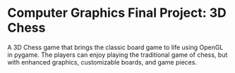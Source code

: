 # Computer Graphics Final Project: 3D Chess
A 3D Chess game that brings the classic board game to life using OpenGL in pygame. The players can enjoy playing the traditional game of chess, but with enhanced graphics, customizable boards, and game pieces.
